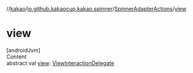 //[kakao](../../../index.md)/[io.github.kakaocup.kakao.spinner](../index.md)/[SpinnerAdapterActions](index.md)/[view](view.md)



# view  
[androidJvm]  
Content  
abstract val [view](view.md): [ViewInteractionDelegate](../../io.github.kakaocup.kakao.delegate/-view-interaction-delegate/index.md)  



